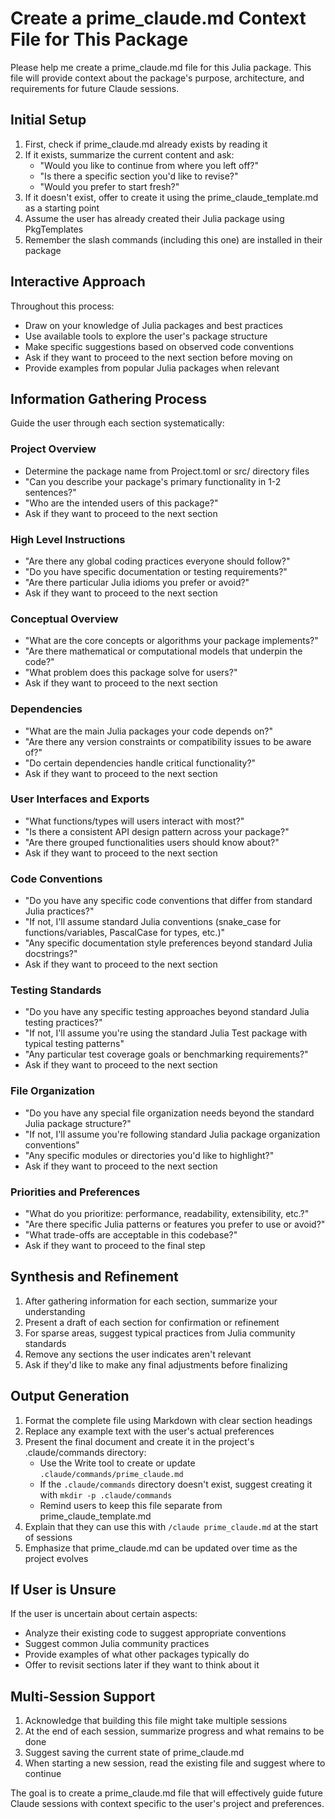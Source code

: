 # Create a prime_claude.md Context File for This Package

Please help me create a prime_claude.md file for this Julia package. This file will provide context about the package's purpose, architecture, and requirements for future Claude sessions.

## Initial Setup

1. First, check if prime_claude.md already exists by reading it
2. If it exists, summarize the current content and ask:
   - "Would you like to continue from where you left off?"
   - "Is there a specific section you'd like to revise?"
   - "Would you prefer to start fresh?"
3. If it doesn't exist, offer to create it using the prime_claude_template.md as a starting point
4. Assume the user has already created their Julia package using PkgTemplates
5. Remember the slash commands (including this one) are installed in their package

## Interactive Approach

Throughout this process:
- Draw on your knowledge of Julia packages and best practices
- Use available tools to explore the user's package structure
- Make specific suggestions based on observed code conventions
- Ask if they want to proceed to the next section before moving on
- Provide examples from popular Julia packages when relevant

## Information Gathering Process

Guide the user through each section systematically:

### Project Overview
- Determine the package name from Project.toml or src/ directory files
- "Can you describe your package's primary functionality in 1-2 sentences?"
- "Who are the intended users of this package?"
- Ask if they want to proceed to the next section

### High Level Instructions
- "Are there any global coding practices everyone should follow?"
- "Do you have specific documentation or testing requirements?"
- "Are there particular Julia idioms you prefer or avoid?"
- Ask if they want to proceed to the next section

### Conceptual Overview
- "What are the core concepts or algorithms your package implements?"
- "Are there mathematical or computational models that underpin the code?"
- "What problem does this package solve for users?"
- Ask if they want to proceed to the next section

### Dependencies
- "What are the main Julia packages your code depends on?"
- "Are there any version constraints or compatibility issues to be aware of?"
- "Do certain dependencies handle critical functionality?"
- Ask if they want to proceed to the next section

### User Interfaces and Exports
- "What functions/types will users interact with most?"
- "Is there a consistent API design pattern across your package?"
- "Are there grouped functionalities users should know about?"
- Ask if they want to proceed to the next section

### Code Conventions
- "Do you have any specific code conventions that differ from standard Julia practices?"
- "If not, I'll assume standard Julia conventions (snake_case for functions/variables, PascalCase for types, etc.)"
- "Any specific documentation style preferences beyond standard Julia docstrings?"
- Ask if they want to proceed to the next section

### Testing Standards
- "Do you have any specific testing approaches beyond standard Julia testing practices?"
- "If not, I'll assume you're using the standard Julia Test package with typical testing patterns"
- "Any particular test coverage goals or benchmarking requirements?"
- Ask if they want to proceed to the next section

### File Organization
- "Do you have any special file organization needs beyond the standard Julia package structure?"
- "If not, I'll assume you're following standard Julia package organization conventions"
- "Any specific modules or directories you'd like to highlight?"
- Ask if they want to proceed to the next section

### Priorities and Preferences
- "What do you prioritize: performance, readability, extensibility, etc.?"
- "Are there specific Julia patterns or features you prefer to use or avoid?"
- "What trade-offs are acceptable in this codebase?"
- Ask if they want to proceed to the final step

## Synthesis and Refinement

1. After gathering information for each section, summarize your understanding
2. Present a draft of each section for confirmation or refinement
3. For sparse areas, suggest typical practices from Julia community standards
4. Remove any sections the user indicates aren't relevant
5. Ask if they'd like to make any final adjustments before finalizing

## Output Generation

1. Format the complete file using Markdown with clear section headings
2. Replace any example text with the user's actual preferences
3. Present the final document and create it in the project's .claude/commands directory:
   - Use the Write tool to create or update `.claude/commands/prime_claude.md`
   - If the `.claude/commands` directory doesn't exist, suggest creating it with `mkdir -p .claude/commands`
   - Remind users to keep this file separate from prime_claude_template.md
4. Explain that they can use this with `/claude prime_claude.md` at the start of sessions
5. Emphasize that prime_claude.md can be updated over time as the project evolves

## If User is Unsure

If the user is uncertain about certain aspects:
- Analyze their existing code to suggest appropriate conventions
- Suggest common Julia community practices
- Provide examples of what other packages typically do
- Offer to revisit sections later if they want to think about it

## Multi-Session Support

1. Acknowledge that building this file might take multiple sessions
2. At the end of each session, summarize progress and what remains to be done
3. Suggest saving the current state of prime_claude.md
4. When starting a new session, read the existing file and suggest where to continue

The goal is to create a prime_claude.md file that will effectively guide future Claude sessions with context specific to the user's project and preferences.